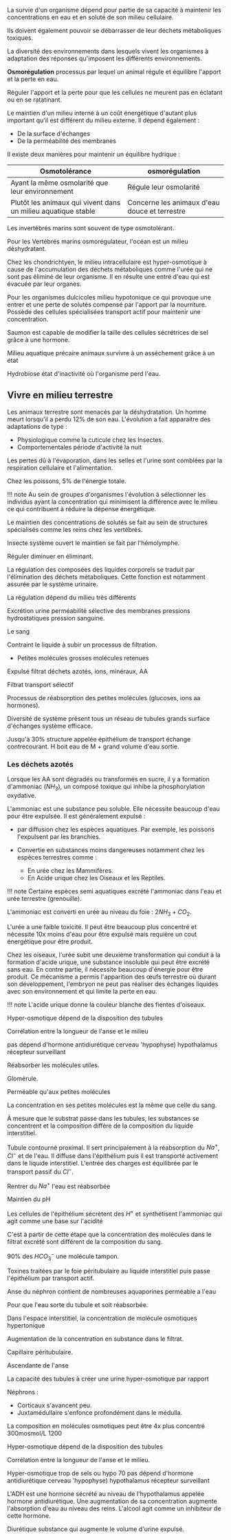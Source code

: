 La survie d'un organisme dépend pour partie de sa capacité à maintenir les concentrations en eau et en soluté de son milieu cellulaire.

Ils doivent également pouvoir se débarrasser de leur déchets métaboliques toxiques.

La diversité des environnements dans lesquels vivent les organismes à adaptation des réponses qu'imposent les différents environnements.

__Osmorégulation__ processus par lequel un animal régule et équilibre l'apport et la perte en eau.

Réguler l'apport et la perte pour que les cellules ne meurent pas en
éclatant ou en se ratatinant.

Le maintien d'un milieu interne à un coût énergétique d'autant plus important qu'il est différent du milieu externe. Il dépend également :

* De la surface d'échanges
* De la perméabilité des membranes

Il existe deux manières pour maintenir un équilibre hydrique :

| Osmotolérance                                                 | osmorégulation                                |
|------------------------------------|------------------------------------|
| Ayant la même osmolarité que leur environnement               | Régule leur osmolarité                        |
| Plutôt les animaux qui vivent dans un milieu aquatique stable | Concerne les animaux d'eau douce et terrestre |

Les invertébrés marins sont souvent de type osmotolérant.

Pour les Vertébrés marins osmorégulateur, l'océan est un milieu déshydratant.

Chez les chondrichtyen, le milieu intracellulaire est hyper-osmotique à cause de l'accumulation des déchets métaboliques comme l'urée qui ne sont pas éliminé de leur organisme. Il en résulte une entré d'eau qui est évacuée par leur organes.

Pour les organismes dulcicoles milieu hypotonique ce qui provoque une entrer et une perte de solutés compensé par l'apport par la nourriture. Possède des cellules spécialisées transport actif pour maintenir une
concentration.

Saumon est capable de modifier la taille des cellules sécrétrices de sel grâce à une hormone.

Milieu aquatique précaire animaux survivre à un asséchement grâce à un état

Hydrobiose état d'inactivité où l'organisme perd l'eau.

## Vivre en milieu terrestre

Les animaux terrestre sont menacés par la déshydratation. Un homme meurt lorsqu'il a perdu 12% de son eau. L'évolution a fait apparaitre des adaptations de type :

* Physiologique comme la cuticule chez les Insectes.
* Comportementales période d'activité la nuit

Les pertes dû à l'évaporation, dans les selles et l'urine sont comblées par la respiration cellulaire et l'alimentation.

Chez les poissons, 5% de l'énergie totale.

!!! note
    Au sein de groupes d'organismes l'évolution à sélectionner les individus ayant la concentration qui minimisent la différence avec le milieu ce qui contribuent à réduire la dépense énergétique.

Le maintien des concentrations de solutés se fait au sein de structures spécialisés comme les reins chez les vertébrés.

Insecte système ouvert le maintien se fait par l'hémolymphe.

Réguler diminuer en éliminant.

La régulation des composées des liquides corporels se traduit par l'élimination des déchets métaboliques. Cette fonction est notamment assurée par le système urinaire.

La régulation dépend du milieu très différents

Excrétion urine perméabilité sélective des membranes pressions hydrostatiques pression sanguine.

Le sang

Contraint le liquide à subir un processus de filtration.

* Petites molécules grosses molécules retenues

Expulsé filtrat déchets azotés, ions, minéraux, AA

Filtrat transport sélectif

Processus de réabsorption des petites molécules (glucoses, ions aa hormones).

Diversité de système présent tous un réseau de tubules grands surface d'échanges système efficace.

Jusqu'à 30% structure appelée épithélium de transport échange contrecourant. H boit eau de M + grand volume d'eau sortie.

### Les déchets azotés

Lorsque les AA sont dégradés ou transformés en sucre, il y a formation d'ammoniac ($NH_3$), un composé toxique qui inhibe la phosphorylation oxydative.

L'ammoniac est une substance peu soluble. Elle nécessite beaucoup d'eau pour être expulsée. Il est généralement expulsé :

* par diffusion chez les espèces aquatiques. Par exemple, les poissons l'expulsent par les branchies.
* Convertie en substances moins dangereuses notamment chez les espèces terrestres comme :

    * En urée chez les Mammifères.
    * En Acide urique chez les Oiseaux et les Reptiles.

!!! note
    Certaine espèces semi aquatiques excrété l'ammoniac dans l'eau et urée terrestre (grenouille).

L'ammoniac est converti en urée au niveau du foie : $2NH_3 + CO_2$.

L'urée a une faible toxicité. Il peut être beaucoup plus concentré et nécessite 10x moins d'eau pour être expulsé mais requière un cout énergétique pour être produit.

Chez les oiseaux, l'urée subit une deuxième transformation qui conduit à la formation d'acide urique, une substance insoluble qui peut être excrété sans eau. En contre partie, il nécessite beaucoup d'énergie pour être produit. Ce mécanisme a permis l'apparition des œufs terrestre où durant son développement, l'embryon ne peut pas réaliser des échanges liquides avec son environnement et qui limite la perte en eau.

!!! note
    L'acide urique donne la couleur blanche des fientes d'oiseaux.

Hyper-osmotique dépend de la disposition des tubules

Corrélation entre la longueur de l\'anse et le milieu

pas dépend d'hormone antidiurétique cerveau 'hypophyse) hypothalamus
récepteur surveillant

Réabsorber les molécules utiles.

Glomérule.

Perméable qu'aux petites molécules

La concentration en ses petites molécules est la même que celle du sang.

À mesure que le substrat passe dans les tubules, les substances se concentrent et la composition diffère de la composition du liquide interstitiel.

Tubule contourné proximal. Il sert principalement à la réabsorption du $Na^+$, $Cl^-$ et de l'eau. Il diffuse dans l'épithélium puis il est transporté activement dans le liquide interstitiel. L'entrée des charges est équilibrée par le transport passif du $Cl^-$.

Rentrer du $Na^+$ l'eau est réabsorbée

Maintien du pH

Les cellules de l'épithélium sécrètent des $H^+$ et synthétisent l'ammoniac qui agit comme une base sur l'acidité

C'est à partir de cette étape que la concentration des molécules dans le filtrat excrété sont différent de la composition du sang.

90% des $HCO_3^-$ une molécule tampon.

Toxines traitées par le foie péritubulaire au liquide interstitiel puis passe l'épithélium par transport actif.

Anse du néphron contient de nombreuses aquaporines perméable a l\'eau

Pour que l'eau sorte du tubule et soit réabsorbée.

Dans l'espace interstitiel, la concentration de molécule osmotiques hypertonique

Augmentation de la concentration en substance dans le filtrat.

Capillaire péritubulaire.

Ascendante de l'anse

La capacité des tubules à créer une urine hyper-osmotique par rapport

Néphrons :

* Corticaux s'avancent peu.
* Juxtamédullaire s'enfonce profondément dans le médulla.

La composition en molécules osmotiques peut être 4x plus concentré
300mosmol/L 1200

Hyper-osmotique dépend de la disposition des tubules

Corrélation entre la longueur de l\'anse et le milieu.

Hyper-osmotique trop de sels ou hypo 70 pas dépend d'hormone
antidiurétique cerveau 'hypophyse) hypothalamus récepteur surveillant

L'ADH est une hormone sécrété au niveau de l'hypothalamus appelée
hormone antidiurétique. Une augmentation de sa concentration augmente
l'absorption d'eau au niveau des reins. L'alcool agit comme un
inhibiteur de cette hormone.

Diurétique substance qui augmente le volume d'urine expulsé.
